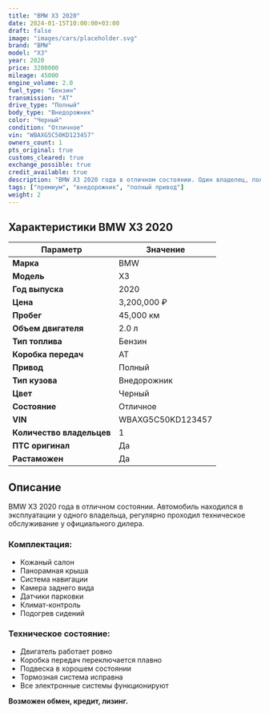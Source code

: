 ```yaml
---
title: "BMW X3 2020"
date: 2024-01-15T10:00:00+03:00
draft: false
image: "images/cars/placeholder.svg"
brand: "BMW"
model: "X3"
year: 2020
price: 3200000
mileage: 45000
engine_volume: 2.0
fuel_type: "Бензин"
transmission: "AT"
drive_type: "Полный"
body_type: "Внедорожник"
color: "Черный"
condition: "Отличное"
vin: "WBAXG5C50KD123457"
owners_count: 1
pts_original: true
customs_cleared: true
exchange_possible: true
credit_available: true
description: "BMW X3 2020 года в отличном состоянии. Один владелец, полная сервисная история."
tags: ["премиум", "внедорожник", "полный привод"]
weight: 2
---
```


## Характеристики BMW X3 2020

| Параметр | Значение |
|----------|----------|
| **Марка** | BMW |
| **Модель** | X3 |
| **Год выпуска** | 2020 |
| **Цена** | 3,200,000 ₽ |
| **Пробег** | 45,000 км |
| **Объем двигателя** | 2.0 л |
| **Тип топлива** | Бензин |
| **Коробка передач** | AT |
| **Привод** | Полный |
| **Тип кузова** | Внедорожник |
| **Цвет** | Черный |
| **Состояние** | Отличное |
| **VIN** | WBAXG5C50KD123457 |
| **Количество владельцев** | 1 |
| **ПТС оригинал** | Да |
| **Растаможен** | Да |

## Описание

BMW X3 2020 года в отличном состоянии. Автомобиль находился в эксплуатации у одного владельца, регулярно проходил техническое обслуживание у официального дилера.

### Комплектация:
- Кожаный салон
- Панорамная крыша
- Система навигации
- Камера заднего вида
- Датчики парковки
- Климат-контроль
- Подогрев сидений

### Техническое состояние:
- Двигатель работает ровно
- Коробка передач переключается плавно
- Подвеска в хорошем состоянии
- Тормозная система исправна
- Все электронные системы функционируют

**Возможен обмен, кредит, лизинг.**

